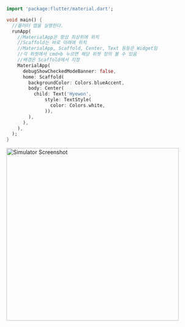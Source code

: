 ```dart
import 'package:flutter/material.dart';

void main() {
  //플러터 앱을 실행한다.
  runApp(
    //MaterialApp은 항상 최상위에 위치
    //Scaffold는 바로 아래에 위치
    //MaterialApp, Scaffold, Center, Text 등등은 Widget임
    //각 위젯에서 cmd+b 누르면 해당 위젯 정의 볼 수 있음
    //배경은 Scaffold에서 지정
    MaterialApp(
      debugShowCheckedModeBanner: false,
      home: Scaffold(
        backgroundColor: Colors.blueAccent,
        body: Center(
          child: Text('Hyewon',
              style: TextStyle(
                color: Colors.white,
              )),
        ),
      ),
    ),
  );
}
```

<img src="https://github.com/user-attachments/assets/4e94d6ee-2884-4a1f-bb3d-216afda7b72b" width="450" alt="Simulator Screenshot">
